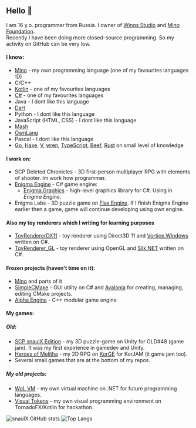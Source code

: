 ## Hello 👋

I am 16 y.o. programmer from Russia. I owner of [Wings Studio](https://github.com/wings-studio) and [Mino Foundation](https://github.com/mino-lang).  
Recently I have been doing more closed-source programming. So my activity on GitHub can be very low.

#### I know:
* [Mino](https://github.com/mino-lang/Mino) - my own programming language (one of my favourites languages :D)
* C/C++
* [Kotlin](https://github.com/JetBrains/kotlin) - one of my favourites languages
* [C#](https://github.com/dotnet/csharplang) - one of my favourites languages
* Java - I dont like this language
* [Dart](https://github.com/dart-lang/sdk)
* Python - I dont like this language
* JavaScript (HTML, CSS) - I dont like this language
* [Mash](https://github.com/RoPi0n/mash-lang)
* [OwnLang](https://github.com/aNNiMON/Own-Programming-Language-Tutorial)
* Pascal - I dont like this language
* [Go](https://github.com/golang/go), [Haxe](https://github.com/HaxeFoundation/haxe), [V](https://github.com/vlang/v), [wren](https://github.com/wren-lang/wren), [TypeScript](https://github.com/microsoft/TypeScript), [Beef](https://github.com/beefytech/Beef), [Rust](https://github.com/rust-lang/rust) on small level of knowledge

#### I work on:
* SCP Deleted Chronicles - 3D first-person multiplayer RPG with elements of shooter. Im work how programmer.
* [Enigma Engine](https://github.com/wings-studio/Enigma_Engine) - C# game engine:
	* [Enigma.Graphics](https://github.com/wings-studio/Enigma.Graphics) - high-level graphics library for C#. Using in *Enigma Engine*.
* Enigma Labs - 3D puzzle game on [Flax Engine](https://github.com/FlaxEngine/FlaxEngine). If I finish Enigma Engine earlier then a game, game will continue developing using own engine.
#### Also my toy renderers which I writing for learning purposes
* [ToyRendererDX11](https://github.com/snaulX/ToyRendererDX11) - toy renderer using Direct3D 11 and [Vortice.Windows](https://github.com/amerkoleci/Vortice.Windows) written on C#.
* [ToyRenderer_GL](https://github.com/snaulX/ToyRenderer_GL) - toy renderer using OpenGL and [Silk.NET](https://github.com/dotnet/Silk.NET) written on C#.

#### Frozen projects (haven't time on it):
* [Mino](https://github.com/mino-lang/Mino) and parts of it
* [SimpleCMake](https://github.com/snaulX/SimpleCMake) - GUI utility on C# and [Avalonia](https://github.com/AvaloniaUI/Avalonia) for creating, managing, editing CMake projects.
* [Alpha Engine](https://github.com/wings-studio/Alpha_Engine) - C++ modular game engine 

#### My games:  
##### Old:
* [SCP snaulX Edition](https://github.com/snaulX/scp-snaulx-edition) - my 3D puzzle-game on Unity for OLD#48 (game jam). It was my first expirience in gamedev and Unity.
* [Heroes of Melitha](https://github.com/snaulX/Heroes-of-Melitha) - my 2D RPG on [KorGE](https://github.com/korlibs/korge) for KorJAM (it game jam too).
* Several small games that are at the bottom of my repos.  
 
##### My old projects:
* [WoL VM](https://github.com/snaulX/virtual-machine-dotnet) - my own virtual machine on .NET for future programming languages.
* [Visual Tokens](https://github.com/snaulX/visual-tokens) - my own visual programming environment on TornadoFX/Kotlin for hackathon.

![snaulX GitHub stats](https://github-readme-stats.vercel.app/api/?username=snaulX&show_icons=true&title_color=fff&icon_color=79ff97&text_color=9f9f9f&bg_color=151515)
![Top Langs](https://github-readme-stats.vercel.app/api/top-langs/?username=snaulX&show_icons=true&title_color=fff&icon_color=79ff97&text_color=9f9f9f&bg_color=151515)
